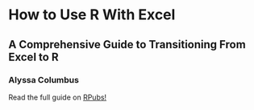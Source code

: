 # How to Use R With Excel
## A Comprehensive Guide to Transitioning From Excel to R
### Alyssa Columbus

Read the full guide on [RPubs!](http://rpubs.com/acolumbus/how-to-use-r-with-excel)
